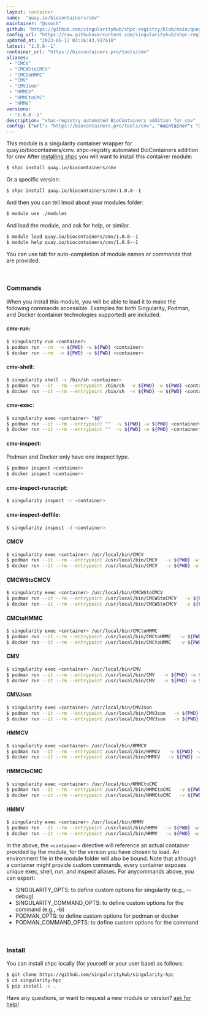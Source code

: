 ```yaml
---
layout: container
name:  "quay.io/biocontainers/cmv"
maintainer: "@vsoch"
github: "https://github.com/singularityhub/shpc-registry/blob/main/quay.io/biocontainers/cmv/container.yaml"
config_url: "https://raw.githubusercontent.com/singularityhub/shpc-registry/main/quay.io/biocontainers/cmv/container.yaml"
updated_at: "2023-05-12 03:16:43.917610"
latest: "1.0.8--1"
container_url: "https://biocontainers.pro/tools/cmv"
aliases:
 - "CMCV"
 - "CMCWStoCMCV"
 - "CMCtoHMMC"
 - "CMV"
 - "CMVJson"
 - "HMMCV"
 - "HMMCtoCMC"
 - "HMMV"
versions:
 - "1.0.8--1"
description: "shpc-registry automated BioContainers addition for cmv"
config: {"url": "https://biocontainers.pro/tools/cmv", "maintainer": "@vsoch", "description": "shpc-registry automated BioContainers addition for cmv", "latest": {"1.0.8--1": "sha256:ed32fe1d4399560176fe846747850541dabab2c53a14bc0da88a1481f41ccaf2"}, "tags": {"1.0.8--1": "sha256:ed32fe1d4399560176fe846747850541dabab2c53a14bc0da88a1481f41ccaf2"}, "docker": "quay.io/biocontainers/cmv", "aliases": {"CMCV": "/usr/local/bin/CMCV", "CMCWStoCMCV": "/usr/local/bin/CMCWStoCMCV", "CMCtoHMMC": "/usr/local/bin/CMCtoHMMC", "CMV": "/usr/local/bin/CMV", "CMVJson": "/usr/local/bin/CMVJson", "HMMCV": "/usr/local/bin/HMMCV", "HMMCtoCMC": "/usr/local/bin/HMMCtoCMC", "HMMV": "/usr/local/bin/HMMV"}}
---
```


This module is a singularity container wrapper for quay.io/biocontainers/cmv.
shpc-registry automated BioContainers addition for cmv
After [installing shpc](#install) you will want to install this container module:


```bash
$ shpc install quay.io/biocontainers/cmv
```

Or a specific version:

```bash
$ shpc install quay.io/biocontainers/cmv:1.0.8--1
```

And then you can tell lmod about your modules folder:

```bash
$ module use ./modules
```

And load the module, and ask for help, or similar.

```bash
$ module load quay.io/biocontainers/cmv/1.0.8--1
$ module help quay.io/biocontainers/cmv/1.0.8--1
```

You can use tab for auto-completion of module names or commands that are provided.

<br>

### Commands

When you install this module, you will be able to load it to make the following commands accessible.
Examples for both Singularity, Podman, and Docker (container technologies supported) are included.

#### cmv-run:

```bash
$ singularity run <container>
$ podman run --rm  -v ${PWD} -w ${PWD} <container>
$ docker run --rm  -v ${PWD} -w ${PWD} <container>
```

#### cmv-shell:

```bash
$ singularity shell -s /bin/sh <container>
$ podman run --it --rm --entrypoint /bin/sh  -v ${PWD} -w ${PWD} <container>
$ docker run --it --rm --entrypoint /bin/sh  -v ${PWD} -w ${PWD} <container>
```

#### cmv-exec:

```bash
$ singularity exec <container> "$@"
$ podman run --it --rm --entrypoint ""  -v ${PWD} -w ${PWD} <container> "$@"
$ docker run --it --rm --entrypoint ""  -v ${PWD} -w ${PWD} <container> "$@"
```

#### cmv-inspect:

Podman and Docker only have one inspect type.

```bash
$ podman inspect <container>
$ docker inspect <container>
```

#### cmv-inspect-runscript:

```bash
$ singularity inspect -r <container>
```

#### cmv-inspect-deffile:

```bash
$ singularity inspect -d <container>
```


#### CMCV

```bash
$ singularity exec <container> /usr/local/bin/CMCV
$ podman run --it --rm --entrypoint /usr/local/bin/CMCV   -v ${PWD} -w ${PWD} <container> -c " $@"
$ docker run --it --rm --entrypoint /usr/local/bin/CMCV   -v ${PWD} -w ${PWD} <container> -c " $@"
```


#### CMCWStoCMCV

```bash
$ singularity exec <container> /usr/local/bin/CMCWStoCMCV
$ podman run --it --rm --entrypoint /usr/local/bin/CMCWStoCMCV   -v ${PWD} -w ${PWD} <container> -c " $@"
$ docker run --it --rm --entrypoint /usr/local/bin/CMCWStoCMCV   -v ${PWD} -w ${PWD} <container> -c " $@"
```


#### CMCtoHMMC

```bash
$ singularity exec <container> /usr/local/bin/CMCtoHMMC
$ podman run --it --rm --entrypoint /usr/local/bin/CMCtoHMMC   -v ${PWD} -w ${PWD} <container> -c " $@"
$ docker run --it --rm --entrypoint /usr/local/bin/CMCtoHMMC   -v ${PWD} -w ${PWD} <container> -c " $@"
```


#### CMV

```bash
$ singularity exec <container> /usr/local/bin/CMV
$ podman run --it --rm --entrypoint /usr/local/bin/CMV   -v ${PWD} -w ${PWD} <container> -c " $@"
$ docker run --it --rm --entrypoint /usr/local/bin/CMV   -v ${PWD} -w ${PWD} <container> -c " $@"
```


#### CMVJson

```bash
$ singularity exec <container> /usr/local/bin/CMVJson
$ podman run --it --rm --entrypoint /usr/local/bin/CMVJson   -v ${PWD} -w ${PWD} <container> -c " $@"
$ docker run --it --rm --entrypoint /usr/local/bin/CMVJson   -v ${PWD} -w ${PWD} <container> -c " $@"
```


#### HMMCV

```bash
$ singularity exec <container> /usr/local/bin/HMMCV
$ podman run --it --rm --entrypoint /usr/local/bin/HMMCV   -v ${PWD} -w ${PWD} <container> -c " $@"
$ docker run --it --rm --entrypoint /usr/local/bin/HMMCV   -v ${PWD} -w ${PWD} <container> -c " $@"
```


#### HMMCtoCMC

```bash
$ singularity exec <container> /usr/local/bin/HMMCtoCMC
$ podman run --it --rm --entrypoint /usr/local/bin/HMMCtoCMC   -v ${PWD} -w ${PWD} <container> -c " $@"
$ docker run --it --rm --entrypoint /usr/local/bin/HMMCtoCMC   -v ${PWD} -w ${PWD} <container> -c " $@"
```


#### HMMV

```bash
$ singularity exec <container> /usr/local/bin/HMMV
$ podman run --it --rm --entrypoint /usr/local/bin/HMMV   -v ${PWD} -w ${PWD} <container> -c " $@"
$ docker run --it --rm --entrypoint /usr/local/bin/HMMV   -v ${PWD} -w ${PWD} <container> -c " $@"
```



In the above, the `<container>` directive will reference an actual container provided
by the module, for the version you have chosen to load. An environment file in the
module folder will also be bound. Note that although a container
might provide custom commands, every container exposes unique exec, shell, run, and
inspect aliases. For anycommands above, you can export:

 - SINGULARITY_OPTS: to define custom options for singularity (e.g., --debug)
 - SINGULARITY_COMMAND_OPTS: to define custom options for the command (e.g., -b)
 - PODMAN_OPTS: to define custom options for podman or docker
 - PODMAN_COMMAND_OPTS: to define custom options for the command

<br>

### Install

You can install shpc locally (for yourself or your user base) as follows:

```bash
$ git clone https://github.com/singularityhub/singularity-hpc
$ cd singularity-hpc
$ pip install -e .
```

Have any questions, or want to request a new module or version? [ask for help!](https://github.com/singularityhub/singularity-hpc/issues)